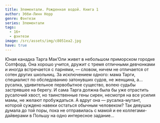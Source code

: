 ```yaml
---
title: Элементали. Рожденная водой. Книга 1
author: Эбби-Линн Норр
genre: Фэнтези
series: Элементали
tags:
  - 16+
  - фэнтези
image: /src/assets/img/c8051ea2.jpg
have: true
---
```

Юная канадка Тарга Мак’Оли живет в небольшом приморском городке Солтфорд. Она хорошо учится, дружит с тремя отличными девчонками и иногда встречается с парнями, — словом, ничем не отличается от сотен других школьниц. За исключением одного: мама Тарги, специалист по обследованию затонувших судов, не женщина, а… русалка, удивительное первобытное существо, волею судьбы застрявшее на берегу. И сама Тарга должна была бы уже отрастить русалочий хвост, но таинственные гены сирен, несмотря на все усилия мамы, не желают пробуждаться. А вдруг она — русалка-мутант, которой суждено навеки остаться обычным человеком? Так девушка думала до той поры, пока не отправилась с мамой и ее коллегами-дайверами в Польшу на одно интересное задание…
